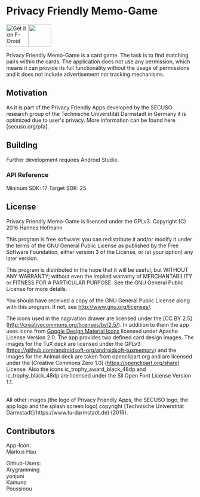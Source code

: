 # Privacy Friendly Memo-Game

[<img src="https://f-droid.org/badge/get-it-on.png" alt="Get it on F-Droid" height="60">](https://f-droid.org/repository/browse/?fdid=org.secuso.privacyfriendlymemory)<a href="https://play.google.com/store/apps/details?id=org.secuso.privacyfriendlymemory"><img src="https://play.google.com/intl/en_us/badges/images/generic/en_badge_web_generic.png" height="60"></a>

Privacy Friendly Memo-Game is a card game. The task is to find matching pairs within the cards. The application does not use any permission, which means it can provide its full functionality without the usage of permissions and it does not include advertisement nor tracking mechanisms.

## Motivation 

As it is part of the Privacy Friendly Apps developed by the SECUSO research group of the Technische 
Universtität Darmstadt in Germany it is optimized due to user's privacy. More information can be found here [secuso.org/pfa].

## Building

Further development requires Android Studio.

### API Reference

Mininum SDK: 17
Target SDK: 25 

## License

Privacy Friendly Memo-Game is lisenced under the GPLv3. Copyright (C) 2016 Hannes Hofmann

This program is free software: you can redistribute it and/or modify
it under the terms of the GNU General Public License as published by
the Free Software Foundation, either version 3 of the License, or
(at your option) any later version.

This program is distributed in the hope that it will be useful,
but WITHOUT ANY WARRANTY; without even the implied warranty of
MERCHANTABILITY or FITNESS FOR A PARTICULAR PURPOSE.  See the
GNU General Public License for more details.

You should have received a copy of the GNU General Public License
along with this program. If not, see <http://www.gnu.org/licenses/>.

The icons used in the nagivation drawer are licensed under the [CC BY 2.5] (http://creativecommons.org/licenses/by/2.5/). In addition to them the app uses icons from [Google Design Material Icons](https://design.google.com/icons/index.html) licensed under Apache License Version 2.0.
The app provides two defined card design images. The images for the TuX deck are licensed under the GPLv3 (https://github.com/androidsoft-org/androidsoft-tuxmemory) and the images for the Animal deck are taken from openclipart.org and are licensed under the [Creative Commons Zero 1.0] (https://openclipart.org/share) License. Also the icons ic_trophy_award_black_48dp and ic_trophy_black_48dp are licensed under the Sil Open Font License Version 1.1.

<br />
All other images (the logo of Privacy Friendly Apps, the SECUSO logo, the app logo and the splash screen logo) copyright [Technische Universtität Darmstadt](https://www.tu-darmstadt.de)  (2016).


## Contributors

App-Icon: <br />
Markus Hau<br />

Github-Users: <br />
Xrygramming <br />
yonjuni <br />
Kamuno <br />
Poussinou
